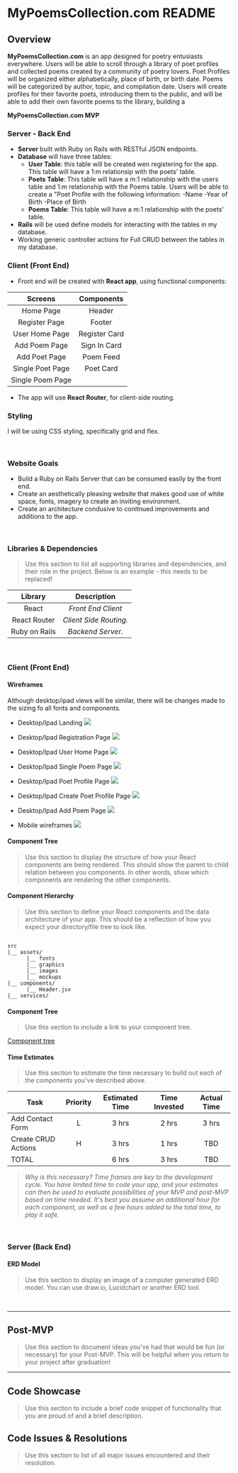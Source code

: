 # MyPoemsCollection.com README

## Overview

**MyPoemsCollection.com** is an app designed for poetry entusiasts everywhere. Users will be able to scroll through a library of poet profiles and collected poems created by a community of poetry lovers. Poet Profiles will be organized either alphabetically, place of birth, or birth date. Poems will be categorized by author, topic, and compilation date. Users will create profiles for their favorite poets, introducing them to the public, and will be able to add their own favorite poems to the library, building a 
<br>

**MyPoemsCollection.com MVP** 

### Server - Back End

- **Server** built with Ruby on Rails with RESTful JSON endpoints. 
- **Database** will have three tables:
  - **User Table**: this table will be created wen registering for the app. This table will have a 1:m relationsip with the poets' table.
  - **Poets Table**: This table will have a m:1 relationship with the users table and 1:m relationship with the Poems table. Users will be able to create a "Poet Profile with the following information:
    -Name
    -Year of Birth
    -Place of Birth
  - **Poems Table**: This table will have a m:1 relationship with the poets' table.
- **Rails** will be used define models for interacting with the tables in my database.
- Working generic controller actions for Full CRUD between the tables in my database. 

### Client (Front End)

- Front end will be created with **React app**, using functional components:

|     Screens      | Components  |
| :--------------: | :---------: |
|     Home Page    |   Header    |
|   Register Page  |   Footer    |
|   User Home Page |Register Card|
|   Add Poem Page  |Sign In Card |
|   Add Poet Page  | Poem Feed   |
| Single Poet Page | Poet Card   |
|  Single Poem Page|             |

- The app will use **React Router**, for client-side routing.

### Styling

I will be using CSS styling, specifically grid and flex.

<br>

### Website Goals

- Build a Ruby on Rails Server that can be consumed easily by the front end.
- Create an aesthetically pleasing website that makes good use of white space, fonts, imagery to create an inviting environment.
- Create an architecture condusive to conitnued improvements and additions to the app.

<br>

### Libraries & Dependencies

> Use this section to list all supporting libraries and dependencies, and their role in the project. Below is an example - this needs to be replaced!

|     Library      | Description    |
| :--------------: | :-------------:|
|      React       | _Front End Client_ |
|   React Router   | _Client Side Routing._ |
|   Ruby on Rails  | _Backend Server._ |


<br>

### Client (Front End)

#### Wireframes

Although desktop/ipad views will be similar, there will be changes made to the sizing fo all fonts and components.

- Desktop/Ipad Landing
![](https://i.imgur.com/EqMCQxa.png)

- Desktop/Ipad Registration Page
![](https://i.imgur.com/59h4tzQ.png)

- Desktop/Ipad User Home Page
![](https://i.imgur.com/hxCe94r.png)


- Desktop/Ipad Single Poem Page
![](https://i.imgur.com/ta8pL3m.png)


- Desktop/Ipad Poet Profile Page
![](https://i.imgur.com/RqyU55x.png)

- Desktop/Ipad Create Poet Profile Page
![](https://i.imgur.com/sFqAzLm.png)

- Desktop/Ipad Add Poem Page
![](https://i.imgur.com/k6NUKig.png)

- Mobile wireframes
![](https://i.imgur.com/jDOJsR6.png)

#### Component Tree

> Use this section to display the structure of how your React components are being rendered. This should show the parent to child relation between you components. In other words, show which components are rendering the other components. 

#### Component Hierarchy

> Use this section to define your React components and the data architecture of your app. This should be a reflection of how you expect your directory/file tree to look like. 

``` structure

src
|__ assets/
      |__ fonts
      |__ graphics
      |__ images
      |__ mockups
|__ components/
      |__ Header.jsx
|__ services/

```

#### Component Tree

> Use this section to include a link to your component tree.

[Component tree](url)

#### Time Estimates

> Use this section to estimate the time necessary to build out each of the components you've described above.

| Task                | Priority | Estimated Time | Time Invested | Actual Time |
| ------------------- | :------: | :------------: | :-----------: | :---------: |
| Add Contact Form    |    L     |     3 hrs      |     2 hrs     |    3 hrs    |
| Create CRUD Actions |    H     |     3 hrs      |     1 hrs     |     TBD     |
| TOTAL               |          |     6 hrs      |     3 hrs     |     TBD     |

> _Why is this necessary? Time frames are key to the development cycle. You have limited time to code your app, and your estimates can then be used to evaluate possibilities of your MVP and post-MVP based on time needed. It's best you assume an additional hour for each component, as well as a few hours added to the total time, to play it safe._

<br>

### Server (Back End)

#### ERD Model

> Use this section to display an image of a computer generated ERD model. You can use draw.io, Lucidchart or another ERD tool.

<br>

***

## Post-MVP

> Use this section to document ideas you've had that would be fun (or necessary) for your Post-MVP. This will be helpful when you return to your project after graduation!

***

## Code Showcase

> Use this section to include a brief code snippet of functionality that you are proud of and a brief description.

## Code Issues & Resolutions

> Use this section to list of all major issues encountered and their resolution.
